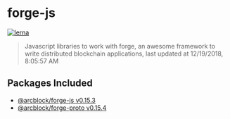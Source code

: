 # forge-js

[![lerna](https://img.shields.io/badge/maintained%20with-lerna-cc00ff.svg)](https://lernajs.io/)

> Javascript libraries to work with forge, an awesome framework to write distributed blockchain applications, last updated at 12/19/2018, 8:05:57 AM

## Packages Included

- [@arcblock/forge-js v0.15.3](./packages/forge-node)
- [@arcblock/forge-proto v0.15.4](./packages/forge-proto)
